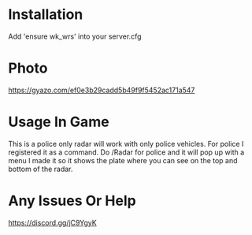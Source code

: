 
# Installation

Add 'ensure wk_wrs' into your server.cfg

# Photo

https://gyazo.com/ef0e3b29cadd5b49f9f5452ac171a547

# Usage In Game

This is a police only radar will work with only police vehicles. 
For police I registered it as a command. Do /Radar for police and it will pop up with a menu
I made it so it shows the plate where you can see on the top and bottom of the radar.

# Any Issues Or Help 

https://discord.gg/jC9YgyK

